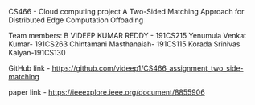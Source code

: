 CS466 - Cloud computing project
A Two-Sided Matching Approach for Distributed Edge Computation Offoading

Team members:
B VIDEEP KUMAR REDDY - 191CS215
Yenumula Venkat Kumar- 191CS263
Chintamani Masthanaiah- 191CS115
Korada Srinivas Kalyan-191CS130


GitHub link - https://github.com/videep1/CS466_assignment_two_side-matching



paper link - https://ieeexplore.ieee.org/document/8855906
